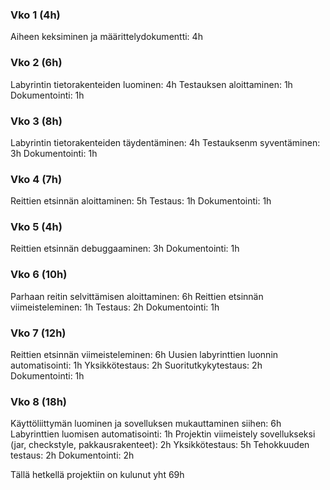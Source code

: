 ### Vko 1 (4h)
Aiheen keksiminen ja määrittelydokumentti: 4h

### Vko 2 (6h)
Labyrintin tietorakenteiden luominen: 4h
Testauksen aloittaminen: 1h
Dokumentointi: 1h

### Vko 3 (8h)
Labyrintin tietorakenteiden täydentäminen: 4h
Testauksenm syventäminen: 3h
Dokumentointi: 1h

### Vko 4 (7h)
Reittien etsinnän aloittaminen: 5h
Testaus: 1h
Dokumentointi: 1h

### Vko 5 (4h)
Reittien etsinnän debuggaaminen: 3h
Dokumentointi: 1h

### Vko 6 (10h)
Parhaan reitin selvittämisen aloittaminen: 6h
Reittien etsinnän viimeisteleminen: 1h
Testaus: 2h
Dokumentointi: 1h

### Vko 7 (12h)
Reittien etsinnän viimeisteleminen: 6h
Uusien labyrinttien luonnin automatisointi: 1h
Yksikkötestaus: 2h
Suoritutkykytestaus: 2h
Dokumentointi: 1h

### Vko 8 (18h)
Käyttöliittymän luominen ja sovelluksen mukauttaminen siihen: 6h
Labyrinttien luomisen automatisointi: 1h
Projektin viimeistely sovellukseksi (jar, checkstyle, pakkausrakenteet): 2h
Yksikkötestaus: 5h
Tehokkuuden testaus: 2h
Dokumentointi: 2h

Tällä hetkellä projektiin on kulunut yht 69h
